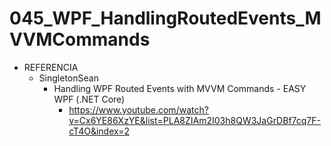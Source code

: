 # 045_WPF_HandlingRoutedEvents_MVVMCommands

- REFERENCIA
	- SingletonSean
		- Handling WPF Routed Events with MVVM Commands - EASY WPF (.NET Core)
			- https://www.youtube.com/watch?v=Cx6YE86XzYE&list=PLA8ZIAm2I03h8QW3JaGrDBf7cq7F-cT4O&index=2